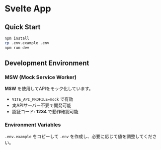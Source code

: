 # Svelte App

## Quick Start

```bash
npm install
cp .env.example .env
npm run dev
```

## Development Environment

### MSW (Mock Service Worker)
**MSW** を使用してAPIをモック化しています。

- `VITE_API_PROFILE=mock` で有効
- 実APIサーバー不要で開発可能
- 認証コード: **1234** で動作確認可能

### Environment Variables

`.env.example` をコピーして `.env` を作成し、必要に応じて値を調整してください。
